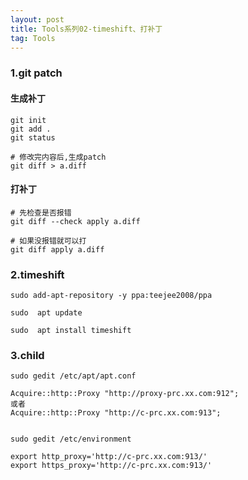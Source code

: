 ```yaml
---
layout: post
title: Tools系列02-timeshift、打补丁
tag: Tools
---
```



### 1.git patch

#### 生成补丁
    git init 
    git add .
    git status 

    # 修改完内容后,生成patch
    git diff > a.diff

#### 打补丁
    # 先检查是否报错
    git diff --check apply a.diff  

    # 如果没报错就可以打   
    git diff apply a.diff

### 2.timeshift

    sudo add-apt-repository -y ppa:teejee2008/ppa

    sudo  apt update

    sudo  apt install timeshift

### 3.child

    sudo gedit /etc/apt/apt.conf

    Acquire::http::Proxy "http://proxy-prc.xx.com:912";
    或者
    Acquire::http::Proxy "http://c-prc.xx.com:913";


    sudo gedit /etc/environment

    export http_proxy='http://c-prc.xx.com:913/'
    export https_proxy='http://c-prc.xx.com:913/'


